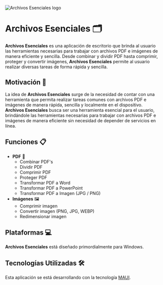 <picture>
  <source media="(prefers-color-scheme: dark)" srcset="https://raw.githubusercontent.com/francids/ArchivosEsenciales/master/LogoBannerDark.png">
  <source media="(prefers-color-scheme: light)" srcset="https://raw.githubusercontent.com/francids/ArchivosEsenciales/master/LogoBannerLight.png">
  <img alt="Archivos Esenciales logo" src="https://raw.githubusercontent.com/francids/ArchivosEsenciales/master/images/LogoBannerLight.png">
</picture>

# Archivos Esenciales 🗂️

**Archivos Esenciales** es una aplicación de escritorio que brinda al usuario las herramientas necesarias para trabajar
con archivos PDF e imágenes de manera eficiente y sencilla. Desde combinar y dividir PDF hasta comprimir, proteger y
convertir imágenes, **Archivos Esenciales** permite al usuario realizar diversas tareas de forma rápida y sencilla.

## Motivación 🚀

La idea de **Archivos Esenciales** surge de la necesidad de contar con una herramienta que permita realizar tareas
comunes con archivos PDF e imágenes de manera rápida, sencilla y localmente en el dispositivo. **Archivos Esenciales**
busca ser una herramienta esencial para el usuario, brindándole las herramientas necesarias para trabajar con archivos
PDF e imágenes de manera eficiente sin necesidad de depender de servicios en línea.

## Funciones 📋

- **PDF** 📄
    - Combinar PDF's
    - Dividir PDF
    - Comprimir PDF
    - Proteger PDF
    - Transformar PDF a Word
    - Transformar PDF a PowerPoint
    - Transformar PDF a Imagen (JPG / PNG)
- **Imágenes** 🖼️
    - Comprimir imagen
    - Convertir imagen (PNG, JPG, WEBP)
    - Redimensionar imagen

## Plataformas 💻

**Archivos Esenciales** está diseñado primordialmente para Windows.

## Tecnologías Utilizadas 🛠️

Esta aplicación se está desarrollando con la tecnología [MAUI](https://dotnet.microsoft.com/apps/maui).
